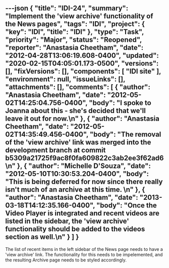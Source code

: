 ---json
{
  "title": "IDI-24",
  "summary": "Implement the 'view archive' functionality of the News pages",
  "tags": "IDI",
  "project": {
    "key": "IDI",
    "title": "IDI"
  },
  "type": "Task",
  "priority": "Major",
  "status": "Reopened",
  "reporter": "Anastasia Cheetham",
  "date": "2012-04-28T13:06:19.608-0400",
  "updated": "2020-02-15T04:05:01.173-0500",
  "versions": [],
  "fixVersions": [],
  "components": [
    "IDI site"
  ],
  "environment": null,
  "issueLinks": [],
  "attachments": [],
  "comments": [
    {
      "author": "Anastasia Cheetham",
      "date": "2012-05-02T14:25:04.756-0400",
      "body": "I spoke to Joanna about this - she's decided that we'll leave it out for now.\n"
    },
    {
      "author": "Anastasia Cheetham",
      "date": "2012-05-02T14:35:49.456-0400",
      "body": "The removal of the 'view archive' link was merged into the development branch at commit b5309a21725f9ac8f0fa609822c3ab2ee3f62ad6\n"
    },
    {
      "author": "Michelle D'Souza",
      "date": "2012-05-10T10:30:53.204-0400",
      "body": "This is being deferred for now since there really isn't much of an archive at this time.&#x20;\n"
    },
    {
      "author": "Anastasia Cheetham",
      "date": "2013-03-18T14:12:35.166-0400",
      "body": "Once the Video Player is integrated and recent videos are listed in the sidebar, the 'view archive' functionality should be added to the videos section as well.\n"
    }
  ]
}
---
The list of recent items in the left sidebar of the News page needs to have a 'view archive' link. The functionality for this needs to be impelemented, and the resulting Archive page needs to be styled accordingly.

        